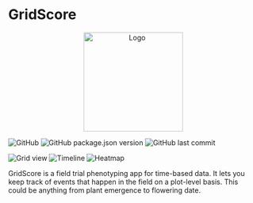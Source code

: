 # GridScore

<p align="center">
  <img src="https://raw.githubusercontent.com/sebastian-raubach/gridscore/master/public/img/gridscore.svg?sanitize=true" width="200" alt="Logo">
</p>

![GitHub](https://img.shields.io/github/license/sebastian-raubach/gridscore)
![GitHub package.json version](https://img.shields.io/github/package-json/v/sebastian-raubach/gridscore)
![GitHub last commit](https://img.shields.io/github/last-commit/sebastian-raubach/gridscore)

![](https://raw.githubusercontent.com/sebastian-raubach/gridscore/master/public/img/screenshot-grid.jpg "Grid view")
![](https://raw.githubusercontent.com/sebastian-raubach/gridscore/master/public/img/screenshot-timeline.jpg "Timeline")
![](https://raw.githubusercontent.com/sebastian-raubach/gridscore/master/public/img/screenshot-heatmap.jpg "Heatmap")

GridScore is a field trial phenotyping app for time-based data. It lets you keep track of events that happen in the field on a plot-level basis. This could be anything from plant emergence to flowering date.